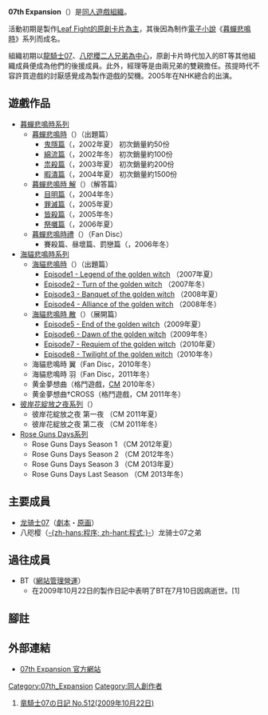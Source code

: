 **07th
Expansion**（）是[同人遊戲](../Page/同人遊戲.md "wikilink")[組織](../Page/组织_\(社会学\).md "wikilink")。

活動初期是製作[Leaf
Fight的原創卡片為主](https://zh.wikipedia.org/wiki/Leaf_Fight "wikilink")，其後因為制作[電子小說](https://zh.wikipedia.org/wiki/文字冒险游戏 "wikilink")《[暮蟬悲鳴時](../Page/暮蟬悲鳴時.md "wikilink")》系列而成名。

組織初期以[龍騎士07](../Page/龍騎士07.md "wikilink")、[八咫櫻二人兄弟為中心](https://zh.wikipedia.org/wiki/八咫櫻 "wikilink")，原創卡片時代加入的BT等其他組織成員便成為他們的後援成員。此外，經理等是由兩兄弟的雙親擔任。孩提時代不容許買遊戲的討厭感覺成為製作遊戲的契機。2005年在NHK總合的出演。

## 遊戲作品

  - [暮蟬悲鳴時系列](../Page/暮蟬悲鳴時.md "wikilink")
      - [暮蟬悲鳴時](../Page/暮蟬悲鳴時.md "wikilink")（）（出題篇）
          - [鬼隱篇](../Page/暮蟬悲鳴時_鬼隱篇.md "wikilink")（，2002年夏） 初次銷量約50份
          - [綿流篇](../Page/暮蟬悲鳴時_綿流篇.md "wikilink")（，2002年冬） 初次銷量約100份
          - [祟殺篇](../Page/暮蟬悲鳴時_祟殺篇.md "wikilink")（，2003年夏） 初次銷量約200份
          - [暇潰篇](../Page/暮蟬悲鳴時_暇潰篇.md "wikilink")（，2004年夏） 初次銷量約1500份
      - [暮蟬悲鳴時 解](../Page/暮蟬悲鳴時.md "wikilink")（）（解答篇）
          - [目明篇](../Page/暮蟬悲鳴時解_目明篇.md "wikilink")（，2004年冬）
          - [罪滅篇](../Page/暮蟬悲鳴時解_罪滅篇.md "wikilink")（，2005年夏）
          - [皆殺篇](../Page/暮蟬悲鳴時解_皆殺篇.md "wikilink")（，2005年冬）
          - [祭囃篇](../Page/暮蟬悲鳴時解_祭囃篇.md "wikilink")（，2006年夏）
      - [暮蟬悲鳴時禮](../Page/暮蟬悲鳴時禮.md "wikilink")（）（Fan Disc）
          - 賽殺篇、昼壞篇、罰戀篇（，2006年冬）
  - [海貓悲鳴時系列](../Page/海貓悲鳴時.md "wikilink")
      - [海貓悲鳴時](../Page/海貓悲鳴時.md "wikilink")（）（出題篇）
          - [Episode1 - Legend of the golden
            witch](https://zh.wikipedia.org/wiki/海貓悲鳴時_episode1_-_Legend_of_the_golden_witch "wikilink")
            （2007年夏）
          - [Episode2 - Turn of the golden
            witch](https://zh.wikipedia.org/wiki/海貓悲鳴時_episode2_-_Turn_of_the_golden_witch "wikilink")
            （2007年冬）
          - [Episode3 - Banquet of the golden
            witch](https://zh.wikipedia.org/wiki/海貓悲鳴時_episode3_-_Banquet_of_the_golden_witch "wikilink")
            （2008年夏）
          - [Episode4 - Alliance of the golden
            witch](../Page/海貓悲鳴時_episode4_-_Alliance_of_the_golden_witch.md "wikilink")
            （2008年冬）
      - [海貓悲鳴時 散](../Page/海貓悲鳴時.md "wikilink")（）（展開篇）
          - [Episode5 - End of the golden
            witch](../Page/海貓悲鳴時散_episode5_-_End_of_the_golden_witch.md "wikilink")（2009年夏）
          - [Episode6 - Dawn of the golden
            witch](../Page/海貓悲鳴時散_episode6_-_Dawn_of_the_golden_witch.md "wikilink")（2009年冬）
          - [Episode7 - Requiem of the golden
            witch](../Page/海貓悲鳴時散_episode7_-_Requiem_of_the_golden_witch.md "wikilink")（2010年夏）
          - [Episode8 - Twilight of the golden
            witch](../Page/海貓悲鳴時散_episode8_-_Twilight_of_the_golden_witch.md "wikilink")（2010年冬）
      - 海貓悲鳴時 翼（Fan Disc，2010年冬）
      - 海貓悲鳴時 羽（Fan Disc，2011年冬）
      - 黄金夢想曲（格鬥遊戲，[CM](../Page/Comic_Market.md "wikilink") 2010年冬）
      - 黄金夢想曲†CROSS（格鬥遊戲，CM 2011年冬）
  - [彼岸花綻放之夜系列](../Page/彼岸花綻放之夜.md "wikilink")（）
      - 彼岸花綻放之夜 第一夜 （CM 2011年夏）
      - 彼岸花綻放之夜 第二夜 （CM 2011年冬）
  - [Rose Guns Days系列](../Page/Rose_Guns_Days.md "wikilink")
      - Rose Guns Days Season 1 （CM 2012年夏）
      - Rose Guns Days Season 2 （CM 2012年冬）
      - Rose Guns Days Season 3 （CM 2013年夏）
      - Rose Guns Days Last Season （CM 2013年冬）

## 主要成員

  - [龙骑士07](https://zh.wikipedia.org/wiki/龙骑士07 "wikilink")（[劇本](https://zh.wikipedia.org/wiki/劇本 "wikilink")・[原画](../Page/原画.md "wikilink")）
  - 八咫樱（[-{zh-hans:程序;
    zh-hant:程式;}-](../Page/计算机程序.md "wikilink")）龙骑士07之弟

## 過往成員

  - BT（[網站管理營運](../Page/網站.md "wikilink")）
      - 在2009年10月22日的製作日記中表明了BT在7月10日因病逝世。\[1\]

## 腳註

<references/>

## 外部連結

  - [07th Expansion 官方網站](http://07th-expansion.net/)

[Category:07th_Expansion](https://zh.wikipedia.org/wiki/Category:07th_Expansion "wikilink")
[Category:同人創作者](https://zh.wikipedia.org/wiki/Category:同人創作者 "wikilink")

1.  [竜騎士07の日記
    No.512(2009年10月22日)](http://07th-expansion.net/Cgi/clip/clip.cgi)